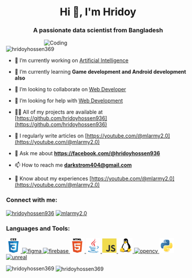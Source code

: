 <h1 align="center">Hi 👋, I'm Hridoy</h1>
<h3 align="center">A passionate data scientist from Bangladesh</h3>

<img align="right" alt="Coding" width="400" src="https://media.tenor.com/rePDfDWO3XoAAAAd/hacking.gif">

<p align="left"> <img src="https://komarev.com/ghpvc/?username=hridoyhossen369&label=Profile%20views&color=0e75b6&style=flat" alt="hridoyhossen369" /> </p>

- 🔭 I’m currently working on [Artificial Intelligence](mlarmy.com)

- 🌱 I’m currently learning **Game development and Android development also**

- 👯 I’m looking to collaborate on [Web Developer](https://facebook.com/@hridoyhossen936)

- 🤝 I’m looking for help with [Web Development](https://facebook.com/@hridoyhossen936)

- 👨‍💻 All of my projects are available at [https://github.com/hridoyhossen936](https://github.com/hridoyhossen936)

- 📝 I regularly write articles on [https://youtube.com/@mlarmy2.0](https://youtube.com/@mlarmy2.0)

- 💬 Ask me about **https://facebook.com/@hridoyhossen936**

- 📫 How to reach me **darkstrom404@gmail.com**

- 📄 Know about my experiences [https://youtube.com/@mlarmy2.0](https://youtube.com/@mlarmy2.0)

<h3 align="left">Connect with me:</h3>
<p align="left">
<a href="https://facebook.com/mlarmy2.0" target="blank"><img align="center" src="https://raw.githubusercontent.com/rahuldkjain/github-profile-readme-generator/master/src/images/icons/Social/facebook.svg" alt="hridoyhossen936" height="30" width="40" /></a>
<a href="https://youtube.com/@mlarmy2.0" target="blank"><img align="center" src="https://raw.githubusercontent.com/rahuldkjain/github-profile-readme-generator/master/src/images/icons/Social/youtube.svg" alt="mlarmy2.0" height="30" width="40" /></a>
</p>

<h3 align="left">Languages and Tools:</h3>
<p align="left"> <a href="https://www.w3schools.com/css/" target="_blank" rel="noreferrer"> <img src="https://raw.githubusercontent.com/devicons/devicon/master/icons/css3/css3-original-wordmark.svg" alt="css3" width="40" height="40"/> </a> <a href="https://www.figma.com/" target="_blank" rel="noreferrer"> <img src="https://www.vectorlogo.zone/logos/figma/figma-icon.svg" alt="figma" width="40" height="40"/> </a> <a href="https://firebase.google.com/" target="_blank" rel="noreferrer"> <img src="https://www.vectorlogo.zone/logos/firebase/firebase-icon.svg" alt="firebase" width="40" height="40"/> </a> <a href="https://www.w3.org/html/" target="_blank" rel="noreferrer"> <img src="https://raw.githubusercontent.com/devicons/devicon/master/icons/html5/html5-original-wordmark.svg" alt="html5" width="40" height="40"/> </a> <a href="https://www.java.com" target="_blank" rel="noreferrer"> <img src="https://raw.githubusercontent.com/devicons/devicon/master/icons/java/java-original.svg" alt="java" width="40" height="40"/> </a> <a href="https://developer.mozilla.org/en-US/docs/Web/JavaScript" target="_blank" rel="noreferrer"> <img src="https://raw.githubusercontent.com/devicons/devicon/master/icons/javascript/javascript-original.svg" alt="javascript" width="40" height="40"/> </a> <a href="https://www.linux.org/" target="_blank" rel="noreferrer"> <img src="https://raw.githubusercontent.com/devicons/devicon/master/icons/linux/linux-original.svg" alt="linux" width="40" height="40"/> </a> <a href="https://opencv.org/" target="_blank" rel="noreferrer"> <img src="https://www.vectorlogo.zone/logos/opencv/opencv-icon.svg" alt="opencv" width="40" height="40"/> </a> <a href="https://www.python.org" target="_blank" rel="noreferrer"> <img src="https://raw.githubusercontent.com/devicons/devicon/master/icons/python/python-original.svg" alt="python" width="40" height="40"/> </a> <a href="https://unrealengine.com/" target="_blank" rel="noreferrer"> <img src="https://raw.githubusercontent.com/kenangundogan/fontisto/036b7eca71aab1bef8e6a0518f7329f13ed62f6b/icons/svg/brand/unreal-engine.svg" alt="unreal" width="40" height="40"/> </a> </p>

<p><img align="left"
src="https://github-readme-stats.vercel.app/api/top-langs?username=hridoyhossen936&show_icons=true&locale=en&layout=compact"
alt="hridoyhossen369" /></p>

<p>&nbsp;<img align="center"
src="https://github-readme-stats.vercel.app/api?username=hridoyhossen936&show_icons=true&locale=en"
alt="hridoyhossen369" /></p>
